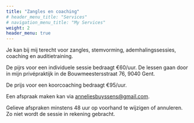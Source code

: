 ```yaml
---
title: "Zangles en coaching"
# header_menu_title: "Services"
# navigation_menu_title: "My Services"
weight: 2
header_menu: true
---
```



Je kan bij mij terecht voor zangles, stemvorming, ademhalingssessies, coaching en
auditietraining.

De pijrs voor een individuele sessie bedraagt €60/uur.
De lessen gaan door in mijn privépraktijk in de Bouwmeestersstraat 76, 9040 Gent.

De prijs voor een koorcoaching bedraagt €95/uur.

Een afspraak maken kan via [anneliesbuyssens@gmail.com](mailto:anneliesbuyssens@gmail.com).

Gelieve afspraken minstens 48 uur op voorhand te wijzigen of annuleren. Zo niet wordt de sessie in rekening gebracht.
